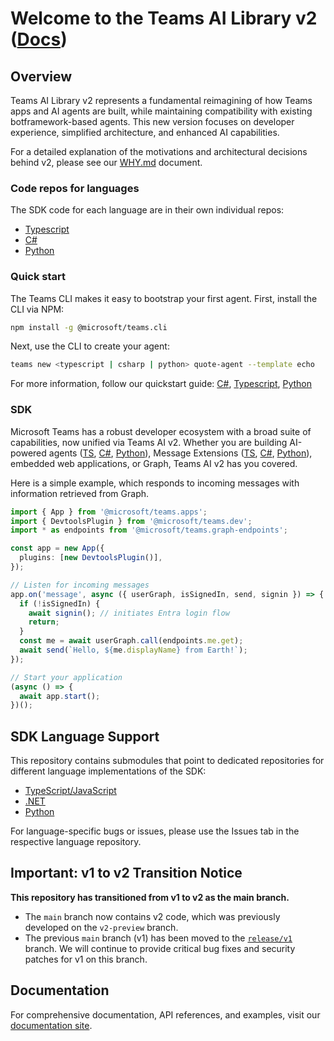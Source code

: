 # Welcome to the Teams AI Library v2 ([Docs](https://microsoft.github.io/teams-ai/))

## Overview

Teams AI Library v2 represents a fundamental reimagining of how Teams apps and AI agents are built, while maintaining compatibility with existing botframework-based agents. This new version focuses on developer experience, simplified architecture, and enhanced AI capabilities.

For a detailed explanation of the motivations and architectural decisions behind v2, please see our [WHY.md](https://microsoft.github.io/teams-ai/why) document.

### Code repos for languages

The SDK code for each language are in their own individual repos:

* [Typescript](https://github.com/microsoft/teams.ts)
* [C#](https://github.com/microsoft/teams.net)
* [Python](https://github.com/microsoft/teams.py)

### Quick start

The Teams CLI makes it easy to bootstrap your first agent. First, install the CLI via NPM:

```sh
npm install -g @microsoft/teams.cli
```

Next, use the CLI to create your agent:

```sh
teams new <typescript | csharp | python> quote-agent --template echo
```

For more information, follow our quickstart guide: [C#](http://microsoft.github.io/teams-ai/csharp/getting-started/quickstart), [Typescript](http://microsoft.github.io/teams-ai/typescript/getting-started/quickstart), [Python](http://microsoft.github.io/teams-ai/python/getting-started/quickstart)

### SDK

Microsoft Teams has a robust developer ecosystem with a broad suite of capabilities, now unified via Teams AI v2. Whether you are building AI-powered agents ([TS](https://microsoft.github.io/teams-ai/typescript/in-depth-guides/ai/), [C#](https://microsoft.github.io/teams-ai/csharp/in-depth-guides/ai/), [Python](https://microsoft.github.io/teams-ai/python/in-depth-guides/ai/)), Message Extensions ([TS](https://microsoft.github.io/teams-ai/typescript/in-depth-guides/message-extensions/), [C#](https://microsoft.github.io/teams-ai/csharp/in-depth-guides/message-extensions/), [Python](https://microsoft.github.io/teams-ai/python/in-depth-guides/message-extensions/)), embedded web applications, or Graph, Teams AI v2 has you covered.

Here is a simple example, which responds to incoming messages with information retrieved from Graph.

```typescript
import { App } from '@microsoft/teams.apps';
import { DevtoolsPlugin } from '@microsoft/teams.dev';
import * as endpoints from '@microsoft/teams.graph-endpoints';

const app = new App({
  plugins: [new DevtoolsPlugin()],
});

// Listen for incoming messages
app.on('message', async ({ userGraph, isSignedIn, send, signin }) => {
  if (!isSignedIn) {
    await signin(); // initiates Entra login flow
    return;
  }
  const me = await userGraph.call(endpoints.me.get); 
  await send(`Hello, ${me.displayName} from Earth!`);
});

// Start your application
(async () => {
  await app.start();
})();
```

## SDK Language Support

This repository contains submodules that point to dedicated repositories for different language implementations of the SDK:

- [TypeScript/JavaScript](https://github.com/microsoft/teams.ts)
- [.NET](https://github.com/microsoft/teams.net)
- [Python](https://github.com/microsoft/teams.py)

For language-specific bugs or issues, please use the Issues tab in the respective language repository.

## Important: v1 to v2 Transition Notice

**This repository has transitioned from v1 to v2 as the main branch.**

- The `main` branch now contains v2 code, which was previously developed on the `v2-preview` branch.
- The previous `main` branch (v1) has been moved to the [`release/v1`](https://github.com/microsoft/teams-ai/tree/release/v1) branch.  We will continue to provide critical bug fixes and security patches for v1 on this branch.



## Documentation

For comprehensive documentation, API references, and examples, visit our [documentation site](https://microsoft.github.io/teams-ai/).

